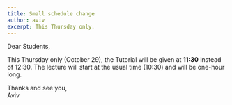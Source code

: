 ```yaml
---
title: Small schedule change
author: aviv
excerpt: This Thursday only.
---
```


Dear Students,

This Thursday only (October 29), the Tutorial will be given at **11:30** instead of
12:30. The lecture will start at the usual time (10:30) and will be one-hour long.


Thanks and see you,  
Aviv


